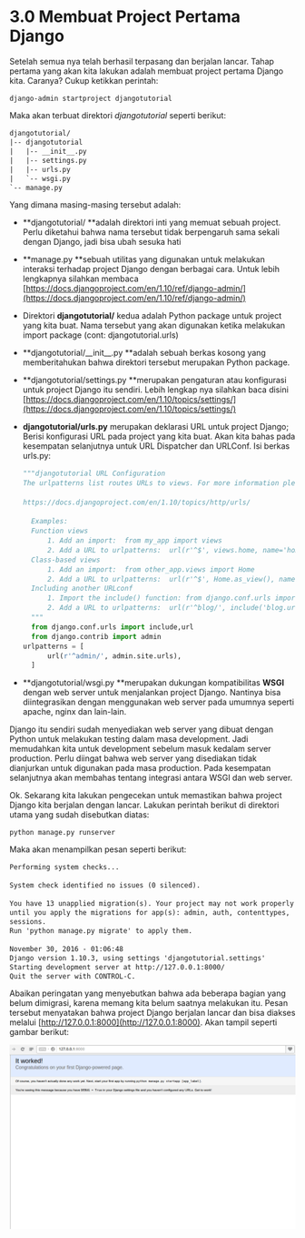 # 3.0 Membuat Project Pertama Django

Setelah semua nya telah berhasil terpasang dan berjalan lancar. Tahap pertama yang akan kita lakukan adalah membuat project pertama Django kita. Caranya? Cukup ketikkan perintah:

```
django-admin startproject djangotutorial
```

Maka akan terbuat direktori _djangotutorial_ seperti berikut:

    djangotutorial/
    |-- djangotutorial
    |   |-- __init__.py
    |   |-- settings.py
    |   |-- urls.py
    |   `-- wsgi.py
    `-- manage.py

Yang dimana masing-masing tersebut adalah:

* **djangotutorial/ **adalah direktori inti yang memuat sebuah project. Perlu diketahui bahwa nama tersebut tidak berpengaruh sama sekali dengan Django, jadi bisa ubah sesuka hati
* **manage.py **sebuah utilitas yang digunakan untuk melakukan interaksi terhadap project Django dengan berbagai cara. Untuk lebih lengkapnya silahkan membaca [https://docs.djangoproject.com/en/1.10/ref/django-admin/](https://docs.djangoproject.com/en/1.10/ref/django-admin/)
* Direktori **djangotutorial/** kedua adalah Python package untuk project yang kita buat. Nama tersebut yang akan digunakan ketika melakukan import package \(cont: djangotutorial.urls\)
* **djangotutorial/\_\_init\_\_.py **adalah sebuah berkas kosong yang memberitahukan bahwa direktori tersebut merupakan Python package.
* **djangotutorial/settings.py **merupakan pengaturan atau konfigurasi untuk project Django itu sendiri. Lebih lengkap nya silahkan baca disini [https://docs.djangoproject.com/en/1.10/topics/settings/](https://docs.djangoproject.com/en/1.10/topics/settings/)
* **djangotutorial/urls.py** merupakan deklarasi URL untuk project Django; Berisi konfigurasi URL pada project yang kita buat. Akan kita bahas pada kesempatan selanjutnya untuk URL Dispatcher dan URLConf. Isi berkas urls.py:

  ```py
  """djangotutorial URL Configuration
  The urlpatterns list routes URLs to views. For more information please see:

  https://docs.djangoproject.com/en/1.10/topics/http/urls/

    Examples:
    Function views
        1. Add an import:  from my_app import views
        2. Add a URL to urlpatterns:  url(r'^$', views.home, name='home')
    Class-based views
        1. Add an import:  from other_app.views import Home
        2. Add a URL to urlpatterns:  url(r'^$', Home.as_view(), name='home')
    Including another URLconf
        1. Import the include() function: from django.conf.urls import url, include
        2. Add a URL to urlpatterns:  url(r'^blog/', include('blog.urls'))
    """
    from django.conf.urls import include,url
    from django.contrib import admin
  urlpatterns = [
        url(r'^admin/', admin.site.urls),
    ]
  ```

* **djangotutorial/wsgi.py **merupakan dukungan kompatibilitas **WSGI** dengan web server untuk menjalankan project Django. Nantinya bisa diintegrasikan dengan menggunakan web server pada umumnya seperti apache, nginx dan lain-lain.

Django itu sendiri sudah menyediakan web server yang dibuat dengan Python untuk melakukan testing dalam masa development. Jadi memudahkan kita untuk development sebelum masuk kedalam server production. Perlu diingat bahwa web server yang disediakan tidak dianjurkan untuk digunakan pada masa production. Pada kesempatan selanjutnya akan membahas tentang integrasi antara WSGI dan web server.

Ok. Sekarang kita lakukan pengecekan untuk memastikan bahwa project Django kita berjalan dengan lancar. Lakukan perintah berikut di direktori utama yang sudah disebutkan diatas:

```
python manage.py runserver
```

Maka akan menampilkan pesan seperti berikut:

```
Performing system checks...

System check identified no issues (0 silenced).

You have 13 unapplied migration(s). Your project may not work properly until you apply the migrations for app(s): admin, auth, contenttypes, sessions.
Run 'python manage.py migrate' to apply them.

November 30, 2016 - 01:06:48
Django version 1.10.3, using settings 'djangotutorial.settings'
Starting development server at http://127.0.0.1:8000/
Quit the server with CONTROL-C.
```

Abaikan peringatan yang menyebutkan bahwa ada beberapa bagian yang belum dimigrasi, karena memang kita belum saatnya melakukan itu. Pesan tersebut menyatakan bahwa project Django berjalan lancar dan bisa diakses melalui [http://127.0.0.1:8000](http://127.0.0.1:8000). Akan tampil seperti gambar berikut:

![](/assets/Django-first-app.png)


